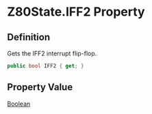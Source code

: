 # Z80State.IFF2 Property
## Definition

Gets the IFF2 interrupt flip-flop.

```c#
public bool IFF2 { get; }
```

## Property Value

[Boolean](https://learn.microsoft.com/en-gb/dotnet/api/System.Boolean)
